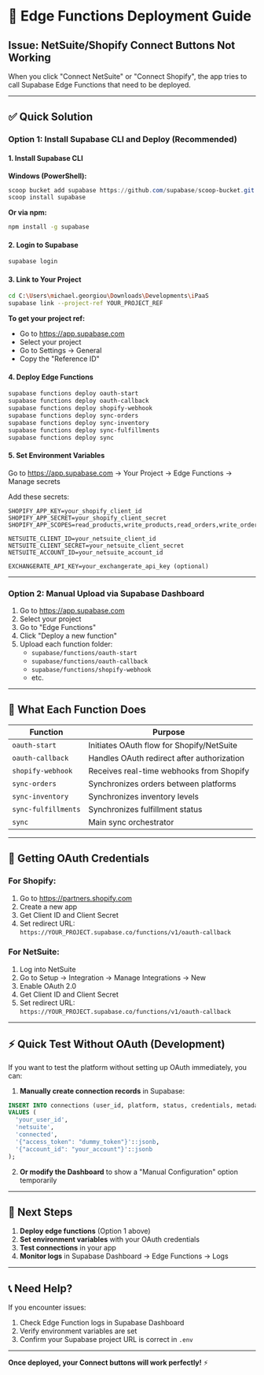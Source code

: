 # 🚀 Edge Functions Deployment Guide

## Issue: NetSuite/Shopify Connect Buttons Not Working

When you click "Connect NetSuite" or "Connect Shopify", the app tries to call Supabase Edge Functions that need to be deployed.

---

## ✅ **Quick Solution**

### **Option 1: Install Supabase CLI and Deploy** (Recommended)

#### 1. Install Supabase CLI

**Windows (PowerShell):**
```powershell
scoop bucket add supabase https://github.com/supabase/scoop-bucket.git
scoop install supabase
```

**Or via npm:**
```bash
npm install -g supabase
```

#### 2. Login to Supabase
```bash
supabase login
```

#### 3. Link to Your Project
```bash
cd C:\Users\michael.georgiou\Downloads\Developments\iPaaS
supabase link --project-ref YOUR_PROJECT_REF
```

**To get your project ref:**
- Go to https://app.supabase.com
- Select your project
- Go to Settings → General
- Copy the "Reference ID"

#### 4. Deploy Edge Functions
```bash
supabase functions deploy oauth-start
supabase functions deploy oauth-callback
supabase functions deploy shopify-webhook
supabase functions deploy sync-orders
supabase functions deploy sync-inventory
supabase functions deploy sync-fulfillments
supabase functions deploy sync
```

#### 5. Set Environment Variables

Go to https://app.supabase.com → Your Project → Edge Functions → Manage secrets

Add these secrets:
```
SHOPIFY_APP_KEY=your_shopify_client_id
SHOPIFY_APP_SECRET=your_shopify_client_secret
SHOPIFY_APP_SCOPES=read_products,write_products,read_orders,write_orders,read_inventory,write_inventory

NETSUITE_CLIENT_ID=your_netsuite_client_id
NETSUITE_CLIENT_SECRET=your_netsuite_client_secret
NETSUITE_ACCOUNT_ID=your_netsuite_account_id

EXCHANGERATE_API_KEY=your_exchangerate_api_key (optional)
```

---

### **Option 2: Manual Upload via Supabase Dashboard**

1. Go to https://app.supabase.com
2. Select your project
3. Go to "Edge Functions"
4. Click "Deploy a new function"
5. Upload each function folder:
   - `supabase/functions/oauth-start`
   - `supabase/functions/oauth-callback`
   - `supabase/functions/shopify-webhook`
   - etc.

---

## 🔧 **What Each Function Does**

| Function | Purpose |
|----------|---------|
| `oauth-start` | Initiates OAuth flow for Shopify/NetSuite |
| `oauth-callback` | Handles OAuth redirect after authorization |
| `shopify-webhook` | Receives real-time webhooks from Shopify |
| `sync-orders` | Synchronizes orders between platforms |
| `sync-inventory` | Synchronizes inventory levels |
| `sync-fulfillments` | Synchronizes fulfillment status |
| `sync` | Main sync orchestrator |

---

## 🔑 **Getting OAuth Credentials**

### **For Shopify:**
1. Go to https://partners.shopify.com
2. Create a new app
3. Get Client ID and Client Secret
4. Set redirect URL: `https://YOUR_PROJECT.supabase.co/functions/v1/oauth-callback`

### **For NetSuite:**
1. Log into NetSuite
2. Go to Setup → Integration → Manage Integrations → New
3. Enable OAuth 2.0
4. Get Client ID and Client Secret
5. Set redirect URL: `https://YOUR_PROJECT.supabase.co/functions/v1/oauth-callback`

---

## ⚡ **Quick Test Without OAuth (Development)**

If you want to test the platform without setting up OAuth immediately, you can:

1. **Manually create connection records** in Supabase:
```sql
INSERT INTO connections (user_id, platform, status, credentials, metadata)
VALUES (
  'your_user_id',
  'netsuite',
  'connected',
  '{"access_token": "dummy_token"}'::jsonb,
  '{"account_id": "your_account"}'::jsonb
);
```

2. **Or modify the Dashboard** to show a "Manual Configuration" option temporarily

---

## 🎯 **Next Steps**

1. **Deploy edge functions** (Option 1 above)
2. **Set environment variables** with your OAuth credentials
3. **Test connections** in your app
4. **Monitor logs** in Supabase Dashboard → Edge Functions → Logs

---

## 📞 **Need Help?**

If you encounter issues:
1. Check Edge Function logs in Supabase Dashboard
2. Verify environment variables are set
3. Confirm your Supabase project URL is correct in `.env`

---

**Once deployed, your Connect buttons will work perfectly!** ⚡
